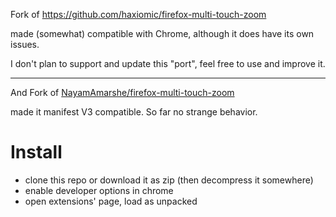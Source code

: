 Fork of https://github.com/haxiomic/firefox-multi-touch-zoom

made (somewhat) compatible with Chrome, although it does have its own issues.

I don't plan to support and update this "port", feel free to use and improve it.

---

And Fork of [NayamAmarshe/firefox-multi-touch-zoom](https://github.com/NayamAmarshe/firefox-multi-touch-zoom)

made it manifest V3 compatible. So far no strange behavior.

# Install

- clone this repo or download it as zip (then decompress it somewhere)
- enable developer options in chrome
- open extensions' page, load as unpacked